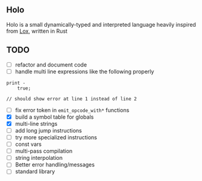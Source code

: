 ## Holo

Holo is a small dynamically-typed and interpreted language heavily inspired from [Lox](https://craftinginterpreters.com), written in Rust

## TODO

- [ ] refactor and document code
- [ ] handle multi line expressions like the following properly

```
print -
    true;

// should show error at line 1 instead of line 2
```
- [ ] fix error token in `emit_opcode_with*` functions
- [x] build a symbol table for globals
- [x] multi-line strings
- [ ] add long jump instructions
- [ ] try more specialized instructions
- [ ] const vars
- [ ] multi-pass compilation
- [ ] string interpolation
- [ ] Better error handling/messages
- [ ] standard library
